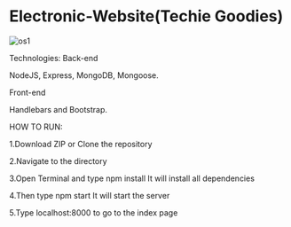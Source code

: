 # Electronic-Website(Techie Goodies)

![os1](https://user-images.githubusercontent.com/84704414/123649988-d1426880-d847-11eb-92de-58a501f23c27.PNG)


Technologies:
Back-end

NodeJS, Express, MongoDB, Mongoose.

Front-end

Handlebars and Bootstrap.

HOW TO RUN:

1.Download ZIP or Clone the repository

2.Navigate to the directory

3.Open Terminal and type npm install It will install all dependencies

4.Then type npm start It will start the server

5.Type localhost:8000 to go to the index page

